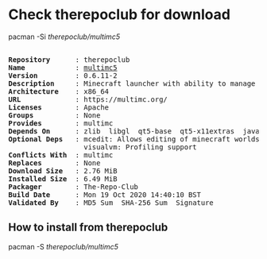 # Check therepoclub for download

pacman -Si *therepoclub/multimc5*

<div class="highlight"><pre class="highlight"><text>
<b>Repository</b>      : therepoclub
<b>Name</b>            : <a href="../../x86_64/multimc5-0.6.11-2-x86_64.pkg.tar.zst">multimc5</a>
<b>Version</b>         : 0.6.11-2
<b>Description</b>     : Minecraft launcher with ability to manage multiple instances.
<b>Architecture</b>    : x86_64
<b>URL</b>             : https://multimc.org/
<b>Licenses</b>        : Apache
<b>Groups</b>          : None
<b>Provides</b>        : multimc
<b>Depends On</b>      : zlib  libgl  qt5-base  qt5-x11extras  java-runtime  qt5-svg  xorg-xrandr
<b>Optional Deps</b>   : mcedit: Allows editing of minecraft worlds
                  visualvm: Profiling support
<b>Conflicts With</b>  : multimc
<b>Replaces</b>        : None
<b>Download Size</b>   : 2.76 MiB
<b>Installed Size</b>  : 6.49 MiB
<b>Packager</b>        : The-Repo-Club <wayne6324@gmail.com>
<b>Build Date</b>      : Mon 19 Oct 2020 14:40:10 BST
<b>Validated By</b>    : MD5 Sum  SHA-256 Sum  Signature
</text></pre></div>

## How to install from therepoclub

pacman -S *therepoclub/multimc5*
